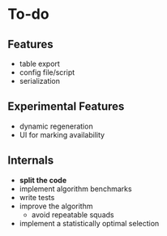 # To-do

## Features
- table export
- config file/script
- serialization

## Experimental Features
- dynamic regeneration
- UI for marking availability

## Internals
- **split the code**
- implement algorithm benchmarks
- write tests
- improve the algorithm
    - avoid repeatable squads
- implement a statistically optimal selection